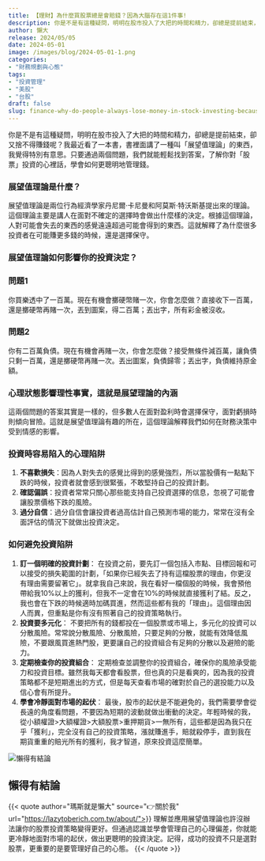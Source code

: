 ```yaml
---
title: 【理財】為什麼買股票總是會賠錢？因為大腦存在這1件事!
description: 你是不是有這種疑問，明明在股市投入了大把的時間和精力，卻總是提前結束，卻又捨不得賺錢呢？我最近看了一本書，書裡面講了一種叫「展望值理論」的東西，我覺得特別有意思。只要通過兩個問題，我們就能輕鬆找到答案，了解你對「股票」投資的心裡話，學會如何更聰明地管理錢。  #
author: 懶大
release: 2024/05/05
date: 2024-05-01
image: /images/blog/2024-05-01-1.png
categories:
- "財務規劃與心態"
tags:
- "投資管理"
- "美股"
- "台股"
draft: false
slug: finance-why-do-people-always-lose-money-in-stock-investing-because-of-this-one-thing-in-your-brain
---
```

你是不是有這種疑問，明明在股市投入了大把的時間和精力，卻總是提前結束，卻又捨不得賺錢呢？我最近看了一本書，書裡面講了一種叫「展望值理論」的東西，我覺得特別有意思。只要通過兩個問題，我們就能輕鬆找到答案，了解你對「股票」投資的心裡話，學會如何更聰明地管理錢。

### 展望值理論是什麼？

展望值理論是兩位行為經濟學家丹尼爾·卡尼曼和阿莫斯·特沃斯基提出來的理論。這個理論主要是講人在面對不確定的選擇時會做出什麼樣的決定。根據這個理論，人對可能會失去的東西的感覺遠遠超過可能會得到的東西。這就解釋了為什麼很多投資者在可能賺更多錢的時候，還是選擇保守。

### 展望值理論如何影響你的投資決定？

### 問題1

你買樂透中了一百萬。現在有機會擲硬幣賭一次，你會怎麼做？直接收下一百萬，還是擲硬幣再賭一次，丟到圖案，得二百萬；丟出字，所有彩金被沒收。

### 問題2

你有二百萬負債。現在有機會再賭一次，你會怎麼做？接受無條件減百萬，讓負債只剩一百萬，還是擲硬幣再賭一次。丟出圖案，負債歸零；丟出字，負債維持原金額。

### 心理狀態影響理性事實，這就是展望理論的內涵

這兩個問題的答案其實是一樣的，但多數人在面對盈利時會選擇保守，面對虧損時則傾向冒險。這就是展望值理論有趣的所在，這個理論解釋我們如何在財務決策中受到情感的影響。

### 投資時容易陷入的心理陷阱

1. **不喜歡損失**：因為人對失去的感覺比得到的感覺強烈，所以當股價有一點點下跌的時候，投資者就會感到很緊張，不敢堅持自己的投資計劃。
2. **確認偏誤**：投資者常常只關心那些能支持自己投資選擇的信息，忽視了可能會讓股票價格下跌的風險。
3. **過分自信**：過分自信會讓投資者過高估計自己預測市場的能力，常常在沒有全面評估的情況下就做出投資決定。

### 如何避免投資陷阱

1. **訂一個明確的投資計劃**：
在投資之前，要先訂一個包括入市點、目標回報和可以接受的損失範圍的計劃，「如果你已經失去了持有這檔股票的理由，你更沒有理由需要留著它」。就拿我自己來說，我在看好一檔個股的時候，我會預他帶給我10%以上的獲利，但我不一定會在10%的時候就直接獲利了結。反之，我也會在下跌的時候適時加碼買進，然而這些都有我的「理由」。這個理由因人而異，但重點是你有沒有照著自己的投資策略執行。
2. **投資要多元化**：
不要把所有的錢都投在一個股票或市場上，多元化的投資可以分散風險。常常說分散風險、分散風險，只要足夠的分散，就能有效降低風險，不要跟風買進熱門股，更要讓自己的投資組合有足夠的分散以及避險的能力。
3. **定期檢查你的投資組合**：
定期檢查並調整你的投資組合，確保你的風險承受能力和投資目標。雖然我每天都會看股票，但也真的只是看爽的，因為我的投資策略都不是短期進出的方式，但是每天查看市場的確對於自己的選投能力以及信心會有所提升。
4. **學會冷靜面對市場的起伏**：
最後，股市的起伏是不能避免的，我們需要學會從長遠的角度看問題，不要因為短期的波動就做出衝動的決定。年輕時候的我，從小額權證>大額權證>大額股票>重押期貨>一無所有，這些都是因為我只在乎「獲利」，完全沒有自己的投資策略，漲就賺進手，賠就殺停手，直到我在期貨重重的賠光所有的獲利，我才智道，原來投資這麼簡單。

![懶得有結論](/images/blog/lazytobeconclude.svg)
## 懶得有結論


{{< quote author="瑪斯就是懶大" source="👉關於我" url="https://lazytoberich.com.tw/about/">}}
理解並應用展望值理論也許沒辦法讓你的股票投資策略變得更好。但通過認識並學會管理自己的心理偏差，你就能更冷靜地面對市場的起伏，做出更聰明的投資決定。記得，成功的投資不只是選對股票，更重要的是要管理好自己的心態。
{{< /quote >}}